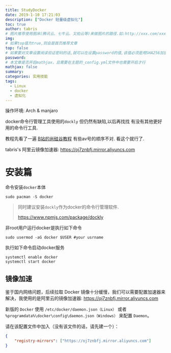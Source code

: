 ```yaml
---
title: StudyDocker
date: 2019-1-10 17:21:03
description: ["Docker 轻量级虚拟化"]
toc: true
author: tabris
# 图片推荐使用图床(腾讯云、七牛云、又拍云等)来做图片的路径.如:http://xxx.com/xxx.jpg
img: 
# 如果top值为true,则会是首页推荐文章
top: false
# 如果要对文章设置阅读验证密码的话,就可以在设置password的值,该值必须是用SHA256加密后的密码,防止被他人识破
password: 
# 本文章是否开启mathjax，且需要在主题的_config.yml文件中也需要开启才行
mathjax: false
summary: 
categories: 实用技能
tags:
  - Linux
  - docker
  - 虚拟化
---
```




操作环境: Arch & manjaro 

docker命令行管理工具使用的`dockly` 但仍然有缺陷,以后再找找 有没有其他更好用的命令行工具.

教程先看了一遍 [B站的尚硅谷教程](https://www.bilibili.com/video/av27122140) 有些av号的顺序不对.  看这个就行了.

tabris's 阿里云镜像加速器: https://oj7znbfj.mirror.aliyuncs.com



# 安装篇

命令安装`docker`本体

```shell
sudo pacman -S docker
```



> 同时建议安装`dockly`作为docker的命令行管理软件.
>
> https://www.npmjs.com/package/dockly

非root用户运行docker是执行如下命令

```shell
sudo usermod -aG docker $USER #your usrname
```

执行如下命令启动docker服务

```shell
systemctl enable docker  
systemctl start docker
```

## 镜像加速

鉴于国内网络问题，后续拉取 Docker 镜像十分缓慢，我们可以需要配置加速器来解决，我使用的是阿里云的镜像加速器: https://oj7znbfj.mirror.aliyuncs.com

新版的 `Docker` 使用 `/etc/docker/daemon.json（Linux）` 或者 `%programdata%\docker\config\daemon.json（Windows）` 来配置 `Daemon`。

请在该配置文件中加入（没有该文件的话，请先建一个）：

```json
{
    "registry-mirrors": ["https://oj7znbfj.mirror.aliyuncs.com"]
}
```

